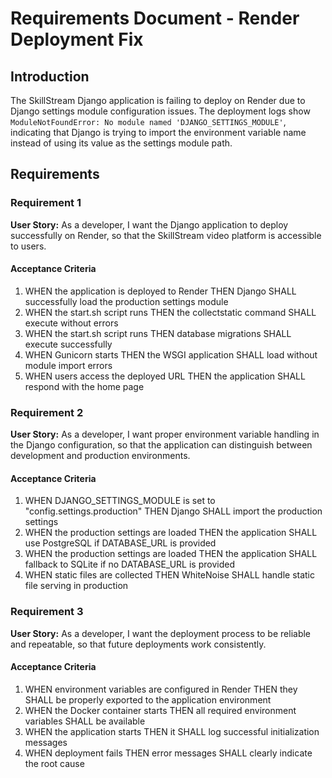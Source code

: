 # Requirements Document - Render Deployment Fix

## Introduction

The SkillStream Django application is failing to deploy on Render due to Django settings module configuration issues. The deployment logs show `ModuleNotFoundError: No module named 'DJANGO_SETTINGS_MODULE'`, indicating that Django is trying to import the environment variable name instead of using its value as the settings module path.

## Requirements

### Requirement 1

**User Story:** As a developer, I want the Django application to deploy successfully on Render, so that the SkillStream video platform is accessible to users.

#### Acceptance Criteria

1. WHEN the application is deployed to Render THEN Django SHALL successfully load the production settings module
2. WHEN the start.sh script runs THEN the collectstatic command SHALL execute without errors
3. WHEN the start.sh script runs THEN database migrations SHALL execute successfully
4. WHEN Gunicorn starts THEN the WSGI application SHALL load without module import errors
5. WHEN users access the deployed URL THEN the application SHALL respond with the home page

### Requirement 2

**User Story:** As a developer, I want proper environment variable handling in the Django configuration, so that the application can distinguish between development and production environments.

#### Acceptance Criteria

1. WHEN DJANGO_SETTINGS_MODULE is set to "config.settings.production" THEN Django SHALL import the production settings
2. WHEN the production settings are loaded THEN the application SHALL use PostgreSQL if DATABASE_URL is provided
3. WHEN the production settings are loaded THEN the application SHALL fallback to SQLite if no DATABASE_URL is provided
4. WHEN static files are collected THEN WhiteNoise SHALL handle static file serving in production

### Requirement 3

**User Story:** As a developer, I want the deployment process to be reliable and repeatable, so that future deployments work consistently.

#### Acceptance Criteria

1. WHEN environment variables are configured in Render THEN they SHALL be properly exported to the application environment
2. WHEN the Docker container starts THEN all required environment variables SHALL be available
3. WHEN the application starts THEN it SHALL log successful initialization messages
4. WHEN deployment fails THEN error messages SHALL clearly indicate the root cause